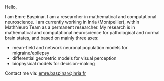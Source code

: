 Hello,

I am Emre Baspinar. I am a researcher in mathematical and computational neuroscience.
I am currently working in Inria (Montpellier), within MathNeuro Team as a permanent researcher.
My research is in mathematical and computational neuroscience for pathological and normal 
brain states, and based on mainly three axes:
- mean-field and network neuronal population models for migraine/epilepsy
- differential geometric models for visual perception
- biophysical models for decision-making

Contact me via: emre.baspinar@inria.fr


